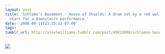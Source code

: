```yaml
---
layout: post
title: 'Schlomo’s Basement - House of Shields: A drum set by a red wall, the right
  start for a downstairs performance.'
date: '2008-09-11T23:25:12-07:00'
tags: 
tumblr_url: http://alexhwilliams.tumblr.com/post/49818008/schlomos-basement-house-of-shields-a-drum-set
---
```

<img src="http://24.media.tumblr.com/EXq6qISREdryzab3ftuUCGqy_250.jpg"/>
